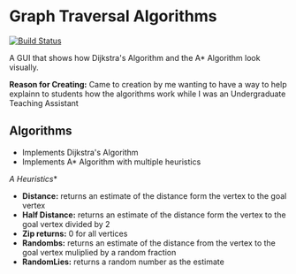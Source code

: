 Graph Traversal Algorithms
========================
[![Build Status](https://travis-ci.org/maxxboehme/GraphTraversalAlgorithms.svg?branch=master)](https://travis-ci.org/maxxboehme/GraphTraversalAlgorithms)

A GUI that shows how Dijkstra's Algorithm and the A* Algorithm look visually.

**Reason for Creating:** Came to creation by me wanting to have a way to help explainn to students how the algorithms work while I was an Undergraduate Teaching Assistant

Algorithms
----------
* Implements Dijkstra's Algorithm
* Implements A* Algorithm with multiple heuristics

**A* Heuristics**
* **Distance:** returns an estimate of the distance form the vertex to the goal vertex
* **Half Distance:** returns an estimate of the distance form the vertex to the goal vertex divided by 2
* **Zip returns:** 0 for all vertices
* **Randombs:** returns an estimate of the distance from the vertex to the goal vertex muliplied by a random fraction
* **RandomLies:** returns a random number as the estimate
